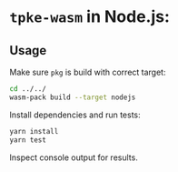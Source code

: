 # `tpke-wasm` in Node.js:

## Usage

Make sure `pkg` is build with correct target:
```bash
cd ../../
wasm-pack build --target nodejs
```

Install dependencies and run tests:
```bash
yarn install
yarn test
```

Inspect console output for results.

